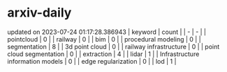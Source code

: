 # arxiv-daily
updated on 2023-07-24 01:17:28.386943
| keyword | count |
| - | - |
| pointcloud | 0 |
| railway | 0 |
| bim | 0 |
| procedural modeling | 0 |
| segmentation | 8 |
| 3d point cloud | 0 |
| railway infrastructure | 0 |
| point cloud segmentation | 0 |
| extraction | 4 |
| lidar | 1 |
| Infrastructure information models | 0 |
| edge regularization | 0 |
| lod | 1 |
